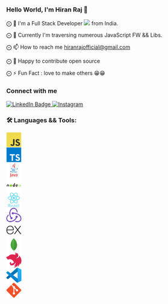 ### Hello World, I'm Hiran Raj 👋

⨀ 🔭 I'm a Full Stack Developer <img src="https://media.giphy.com/media/WUlplcMpOCEmTGBtBW/giphy.gif" width="30"> from India.

⨀ 🌱 Currently I'm traversing numerous JavaScript FW && Libs.

⨀ 📫 How to reach me hiranrajofficial@gmail.com

⨀ 🤝 Happy to contribute open source

⨀ ⚡ Fun Fact : love to make others 😁😁

### Connect with me

<div id="badges">
  <a href="https://www.linkedin.com/in/hiran-raj-24879a215/">
    <img src="https://img.shields.io/badge/LinkedIn-blue?style=for-the-badge&logo=linkedin&logoColor=white" alt="LinkedIn Badge"/>
  </a>
  <a href="https://www.instagram.com/h___r___x/">
    <img src="https://img.shields.io/badge/Instagram-red?style=for-the-badge&logo=Instagram&logoColor=white" alt="Instagram"/>
  </a>
 
</div>

### :hammer_and_wrench: Languages && Tools:

<div style="display:grid;col-gap:12px">

  <img src="https://github.com/devicons/devicon/blob/master/icons/javascript/javascript-original.svg" title="JavaScript" alt="JavaScript" width="40" height="40" />

  <img src="https://github.com/devicons/devicon/blob/master/icons/typescript/typescript-original.svg" title="JavaScript" alt="JavaScript" width="40" height="40"/>
 
 <img src="https://github.com/devicons/devicon/blob/master/icons/java/java-original-wordmark.svg" title="Java" alt="Java" width="40" height="40"/>

  <img src="https://github.com/devicons/devicon/blob/master/icons/nodejs/nodejs-original-wordmark.svg" title="NodeJS" alt="NodeJS" width="40" height="40"/>
  
  <img src="https://github.com/devicons/devicon/blob/master/icons/react/react-original-wordmark.svg" title="React" alt="React" width="40" height="40"/>

  <img src="https://github.com/devicons/devicon/blob/master/icons/redux/redux-original.svg" title="Redux" alt="Redux " width="40" height="40"/>
 
  <img src="https://github.com/devicons/devicon/blob/master/icons/express/express-original.svg" title="Redux" alt="Redux " width="40" height="40"/>

  <img src="https://github.com/devicons/devicon/blob/master/icons/mongodb/mongodb-original.svg" title="Redux" alt="Redux " width="40" height="40"/>

  <img src="https://github.com/devicons/devicon/blob/master/icons/nestjs/nestjs-plain.svg" title="Redux" alt="Redux " width="40" height="40"/>
   
  <img src="https://github.com/devicons/devicon/blob/master/icons/vscode/vscode-original.svg" title="Redux" alt="Redux " width="40" height="40"/>

  <img src="https://github.com/devicons/devicon/blob/master/icons/git/git-original.svg" title="Redux" alt="Redux " width="40" height="40"/>

 

</div>
